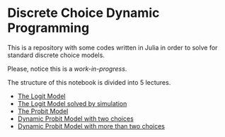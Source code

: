 # Discrete Choice Dynamic Programming

This is a repository with some codes written in Julia in order to solve for standard discrete choice models.

Please, notice this is a *work-in-progress*. 

The structure of this notebook is divided into 5 lectures.
- [The Logit Model](https://github.com/ruedatesta/discrete_choice_models/blob/main/lectures/lec1_logit.ipynb)
- [The Logit Model solved by simulation](https://github.com/ruedatesta/discrete_choice_models/blob/main/lectures/lec2_logit.ipynb)
- [The Probit Model](https://github.com/ruedatesta/discrete_choice_models/blob/main/lectures/lec3_probit.ipynb)
- [Dynamic Probit Model with two choices](https://github.com/ruedatesta/discrete_choice_models/blob/main/lectures/lec4_dynamic_probit.ipynb)
- [Dynamic Probit Model with more than two choices](https://github.com/ruedatesta/discrete_choice_models/blob/main/lectures/lec5_dynamic_probit_multiple_choices.ipynb)

